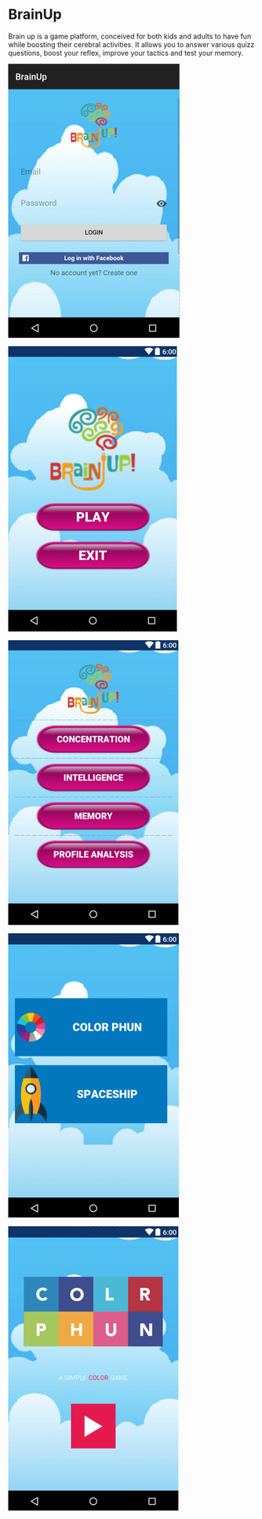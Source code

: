 # BrainUp

Brain up is a game platform, conceived for both kids and adults to have fun while boosting their cerebral activities.
It allows you to answer various quizz questions, boost your reflex, improve your tactics and test your memory.

![alt text](https://github.com/wissalKhalfi/BrainUp/blob/master/screenshots/ScreenImage_20170123082530752.png)

![alt text](https://github.com/wissalKhalfi/BrainUp/blob/master/screenshots/ScreenImage_20170123082535710.png)

![alt text](https://github.com/wissalKhalfi/BrainUp/blob/master/screenshots/ScreenImage_20170123082541422.png)

![alt text](https://github.com/wissalKhalfi/BrainUp/blob/master/screenshots/ScreenImage_20170123082550314.png)

![alt text](https://github.com/wissalKhalfi/BrainUp/blob/master/screenshots/ScreenImage_20170123082554642.png)
